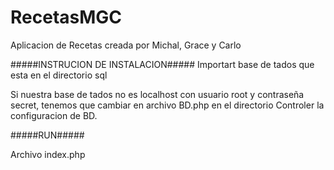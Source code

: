 # RecetasMGC
Aplicacion de Recetas creada por Michal, Grace y Carlo


#####INSTRUCION DE INSTALACION#####
Importart base de tados que esta en el  directorio sql

Si nuestra base de tados no es localhost con usuario root y contraseña secret, tenemos que cambiar en archivo BD.php en el directorio Controler la configuracion de BD.


#####RUN#####

Archivo index.php
